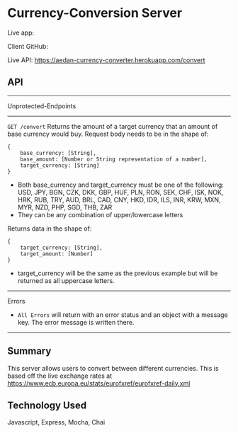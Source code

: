 # Currency-Conversion Server

Live app: 

Client GitHub: 

Live API: https://aedan-currency-converter.herokuapp.com/convert

## API
_________
Unprotected-Endpoints
_____________________


`GET /convert` Returns the amount of a target currency that an amount of base currency would buy. Request body needs to be in the shape of: 

    {
        base_currency: [String],
        base_amount: [Number or String representation of a number],
        target_currency: [String]
    }

- Both base_currency and target_currency must be one of the following: USD, JPY, BGN, CZK, DKK, GBP, HUF, PLN, RON, SEK, CHF, ISK, NOK, HRK, RUB, TRY, AUD, BRL, CAD, CNY, HKD, IDR, ILS, INR, KRW, MXN, MYR, NZD, PHP, SGD, THB, ZAR
- They can be any combination of upper/lowercase letters

Returns data in the shape of:

    { 
        target_currency: [String],
        target_amount: [Number]
    }

- target_currency will be the same as the previous example but will be returned as all uppercase letters.


___________
Errors


- `All Errors` will return with an error status and an object with a message key. The error message is written there. 

______



## Summary

This server allows users to convert between different currencies. This is based off the live exchange rates at https://www.ecb.europa.eu/stats/eurofxref/eurofxref-daily.xml

## Technology Used

Javascript, Express, Mocha, Chai
